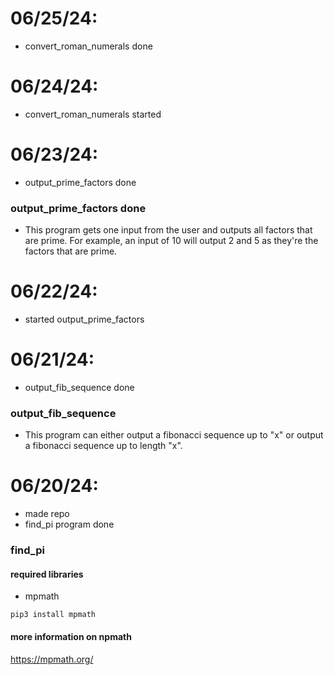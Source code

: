 06/25/24:
=====
- convert_roman_numerals done

06/24/24:
=====
- convert_roman_numerals started

06/23/24:
=====
- output_prime_factors done

### output_prime_factors done
- This program gets one input from the user and outputs all factors that are prime. For example, an input of 10 will output 2 and 5 as they're the factors that are prime.

06/22/24:
=====
- started output_prime_factors

06/21/24:
=====
- output_fib_sequence done

### output_fib_sequence
- This program can either output a fibonacci sequence up to "x" or output a fibonacci sequence up to length "x".



06/20/24:
=====
-  made repo
- find_pi program done

### find_pi
#### required libraries
- mpmath
```
pip3 install mpmath
```

#### more information on npmath
https://mpmath.org/
